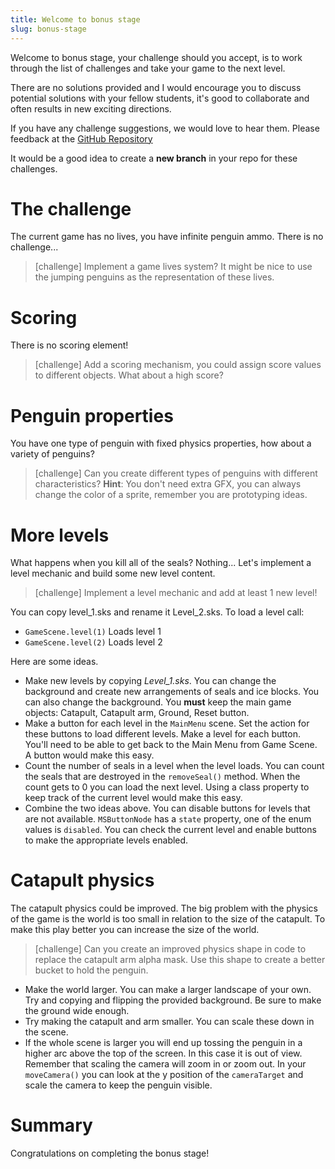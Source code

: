 ```yaml
---
title: Welcome to bonus stage
slug: bonus-stage
---
```


Welcome to bonus stage, your challenge should you accept, is to work through the list of 
challenges and take your game to the next level.

There are no solutions provided and I would encourage you to discuss potential solutions 
with your fellow students, it's good to collaborate and often results in new exciting 
directions.

If you have any challenge suggestions, we would love to hear them.  Please feedback at 
the [GitHub Repository](https://github.com/MakeSchool-Tutorials/Peeved-Penguins-SpriteKit-Swift)

It would be a good idea to create a **new branch** in your repo for these challenges.

# The challenge

The current game has no lives, you have infinite penguin ammo. There is no challenge...

> [challenge]
> Implement a game lives system? It might be nice to use the jumping penguins as the 
> representation of these lives.

# Scoring

There is no scoring element!

> [challenge]
> Add a scoring mechanism, you could assign score values to different objects. What 
> about a high score?

# Penguin properties

You have one type of penguin with fixed physics properties, how about a variety of 
penguins?

> [challenge]
> Can you create different types of penguins with different characteristics?
> **Hint**: You don't need extra GFX, you can always change the color of a sprite, remember you are prototyping ideas.

# More levels

What happens when you kill all of the seals? Nothing... Let's implement a level mechanic 
and build some new level content.

> [challenge]
> Implement a level mechanic and add at least 1 new level!

You can copy level_1.sks and rename it Level_2.sks. To load a level call:

- `GameScene.level(1)` Loads level 1
- `GameScene.level(2)` Loads level 2

Here are some ideas. 

- Make new levels by copying *Level_1.sks*. You can change the background and create new arrangements of seals 
and ice blocks. You can also change the background. You **must** keep the main game objects: Catapult, Catapult 
arm, Ground, Reset button. 
- Make a button for each level in the `MainMenu` scene. Set the action for these buttons to load different levels. 
Make a level for each button. You'll need to be able to get back to the Main Menu from Game Scene. A button would 
make this easy. 
- Count the number of seals in a level when the level loads. You can count the seals that are destroyed 
in the `removeSeal()` method. When the count gets to 0 you can load the next level. Using a class property to 
keep track of the current level would make this easy. 
- Combine the two ideas above. You can disable buttons for levels that are not available. `MSButtonNode` has a 
`state` property, one of the enum values is `disabled`. You can check the current level and enable buttons to 
make the appropriate levels enabled. 

# Catapult physics

The catapult physics could be improved. The big problem with the physics of the game is the world is too 
small in relation to the size of the catapult. To make this play better you can increase the size of the 
world.

> [challenge]
> Can you create an improved physics shape in code to replace the catapult arm alpha 
mask. Use this shape to create a better bucket to hold the penguin.

- Make the world larger. You can make a larger landscape of your own. Try and copying and flipping the 
provided background. Be sure to make the ground wide enough. 
- Try making the catapult and arm smaller. You can scale these down in the scene. 
- If the whole scene is larger you will end up tossing the penguin in a higher arc above the top of the screen. 
In this case it is out of view. Remember that scaling the camera will zoom in or zoom out. In your `moveCamera()`
you can look at the y position of the `cameraTarget` and scale the camera to keep the penguin visible. 

# Summary

Congratulations on completing the bonus stage!
